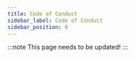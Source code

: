 ```yaml
---
title: Code of Conduct
sidebar_label: Code of Conduct
sidebar_position: 6
---
```


:::note
This page needs to be updated! 
:::
